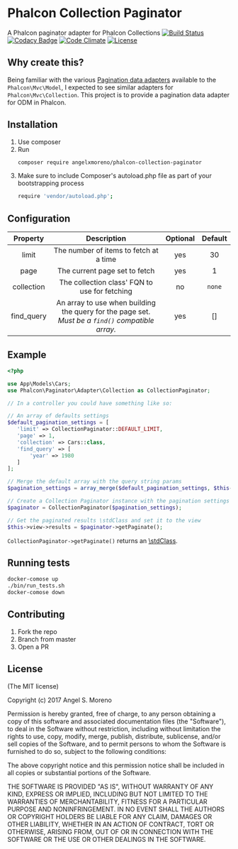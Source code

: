 # Phalcon Collection Paginator
A Phalcon paginator adapter for Phalcon Collections
[![Build Status](http://img.shields.io/travis/angelxmoreno/phalcon-collection-paginator.svg?style=flat-square)](https://travis-ci.org/angelxmoreno/phalcon-collection-paginator)
[![Codacy Badge](https://api.codacy.com/project/badge/Grade/ced9387624bb40d590ea862f582939a9)](https://www.codacy.com/app/angelxmoreno/phalcon-collection-paginator?utm_source=github.com&amp;utm_medium=referral&amp;utm_content=angelxmoreno/phalcon-collection-paginator&amp;utm_campaign=Badge_Grade)
[![Code Climate](http://img.shields.io/codeclimate/github/angelxmoreno/phalcon-collection-paginator.svg?style=flat-square)](https://codeclimate.com/github/angelxmoreno/phalcon-collection-paginator)
[![License](http://img.shields.io/:license-mit-blue.svg?style=flat-square)](http://angelxmoreno.mit-license.org)

## Why create this?
Being familiar with the various [Pagination data adapters](https://docs.phalconphp.com/3.4/en/db-pagination#data-adapters) 
available to the `Phalcon\Mvc\Model`, I expected to see similar adapters for `Phalcon\Mvc\Collection`. This project is to provide a pagination data adapter for ODM in Phalcon.
  
## Installation

1. Use composer
2. Run
    ```bash
    composer require angelxmoreno/phalcon-collection-paginator
    ```
3. Make sure to include Composer's autoload.php file as part of your bootstrapping process
    ```bash
    require 'vendor/autoload.php';
    ```

## Configuration
|  Property  	|                                            Description                                           	| Optional 	| Default 	|
|:----------:	|:------------------------------------------------------------------------------------------------:	|:--------:	|:-------:	|
| limit      	| The number of items to fetch at a time                                                           	| yes      	| 30      	|
| page       	| The current page set to fetch                                                                    	| yes      	| 1       	|
| collection 	| The collection class' FQN to use for fetching                                                    	| no       	| `none`  	|
| find_query 	| An array to use when building the query for the page set. *Must be a `find()` compatible array.* 	| yes      	| []      	|


## Example

```php
<?php

use App\Models\Cars;
use Phalcon\Paginator\Adapter\Collection as CollectionPaginator;

// In a controller you could have something like so:

// An array of defaults settings
$default_pagination_settings = [
   'limit' => CollectionPaginator::DEFAULT_LIMIT,
   'page' => 1,
   'collection' => Cars::class,
   'find_query' => [
       'year' => 1980
   ]
];

// Merge the default array with the query string params
$pagination_settings = array_merge($default_pagination_settings, $this->request->getQuery());

// Create a Collection Paginator instance with the pagination settings
$paginator = CollectionPaginator($pagination_settings);

// Get the paginated results \stdClass and set it to the view
$this->view->results = $paginator->getPaginate();
```

`CollectionPaginator->getPaginate()` returns an [\stdClass](https://olddocs.phalconphp.com/en/3.0.0/reference/pagination.html#page-attributes).

## Running tests

```bash
docker-comose up
./bin/run_tests.sh
docker-comose down
```

## Contributing

1. Fork the repo
2. Branch from master
3. Open a PR

## License

(The MIT license)

Copyright (c) 2017 Angel S. Moreno

Permission is hereby granted, free of charge, to any person obtaining a copy of this software and associated documentation files (the "Software"), to deal in the Software without restriction, including without limitation the rights to use, copy, modify, merge, publish, distribute, sublicense, and/or sell copies of the Software, and to permit persons to whom the Software is furnished to do so, subject to the following conditions:

The above copyright notice and this permission notice shall be included in all copies or substantial portions of the Software.

THE SOFTWARE IS PROVIDED "AS IS", WITHOUT WARRANTY OF ANY KIND, EXPRESS OR IMPLIED, INCLUDING BUT NOT LIMITED TO THE WARRANTIES OF MERCHANTABILITY, FITNESS FOR A PARTICULAR PURPOSE AND NONINFRINGEMENT. IN NO EVENT SHALL THE AUTHORS OR COPYRIGHT HOLDERS BE LIABLE FOR ANY CLAIM, DAMAGES OR OTHER LIABILITY, WHETHER IN AN ACTION OF CONTRACT, TORT OR OTHERWISE, ARISING FROM, OUT OF OR IN CONNECTION WITH THE SOFTWARE OR THE USE OR OTHER DEALINGS IN THE SOFTWARE.
